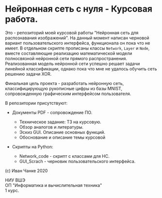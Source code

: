 # Нейронная сеть с нуля - Курсовая работа.

Это - репозиторий моей курсовой работы "Нейронная сеть для распознавания изображений". На данный момент написан черновой вариант пользовательского интерфейса, функционала он пока что не имеет. В отдельном скрипте прописаны классы `Network`, `Layer` и `Node`, вместе составляющие реализацию математической модели полносвязной нейронной сети прямого распространения. Реализованная модель нейронной сети успешно решает задачи линейной классификации, однако пока что мне не удалось обучить сеть решению задачи XOR. 

Финальная цель проекта - разработать нейронную сеть, классифицирующую рукописные цифры из базы MNIST, сопровожденную графическим интерфейсом пользователя.

В репозитории присутствуют:
* Документы PDF - сопровождение ПО.
    * Техническое задание: ТЗ на курсовую.
    * Обзор аналогов и литературы.
    * Эскиз GUI. Описание основных функций.
    * Обоснование и описание темы курсовой
    
* Скрипты на Python:
    * Network_code - скрипт с классами для НС.
    * GUI_Scrach - черновик пользовательского интерфейса.

(c) Иван Чанке 2020

НИУ ВШЭ\
ОП "Информатика и вычислительная техника"\
1 курс.
